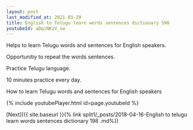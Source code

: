 ```yaml
---
layout: post
last_modified_at: 2021-03-29
title: English to Telugu learn words sentences dictionary 598 
youtubeId: aDqiNKzV_sw
---
```

 
 
Helps to learn Telugu words and sentences for English speakers.

Opportunitiy to repeat the words sentences. 

Practice Telugu language. 
 
10 minutes practice every day. 
 
How to learn Telugu words and sentences for English speakers 
 
{% include youtubePlayer.html id=page.youtubeId %}
 
 
[Next]({{ site.baseurl }}{% link  split1/_posts/2018-04-16-English to telugu learn words sentences dictionary 198 .md%})
 
